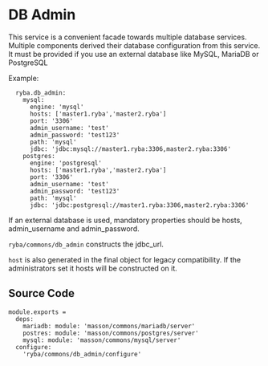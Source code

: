 
# DB Admin

This service is a convenient facade towards multiple database services. Multiple
components derived their database configuration from this service. It must be 
provided if you use an external database like MySQL, MariaDB or PostgreSQL

Example:
```
  ryba.db_admin:
    mysql:
      engine: 'mysql'
      hosts: ['master1.ryba','master2.ryba']
      port: '3306'
      admin_username: 'test'
      admin_password: 'test123'
      path: 'mysql'
      jdbc: 'jdbc:mysql://master1.ryba:3306,master2.ryba:3306'
    postgres:
      engine: 'postgresql'
      hosts: ['master1.ryba','master2.ryba']
      port: '3306'
      admin_username: 'test'
      admin_password: 'test123'
      path: 'mysql'
      jdbc: 'jdbc:postgresql://master1.ryba:3306,master2.ryba:3306'
```

If an external database is used, mandatory properties should be hosts,
admin\_username and admin\_password.

`ryba/commons/db_admin` constructs the jdbc_url.

`host` is also generated in the final object for legacy compatibility. If the administrators
set it hosts will be constructed on it.

## Source Code

    module.exports =
      deps:
        mariadb: module: 'masson/commons/mariadb/server'
        postres: module: 'masson/commons/postgres/server'
        mysql: module: 'masson/commons/mysql/server'
      configure:
        'ryba/commons/db_admin/configure'
